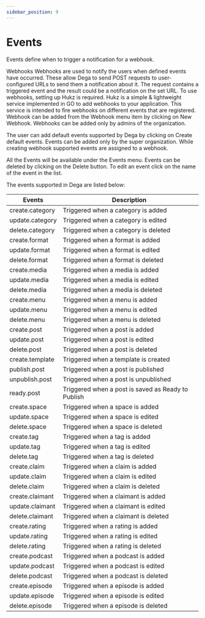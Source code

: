 ```yaml
---
sidebar_position: 9
---
```


# Events

Events define when to trigger a notification for a webhook.

Webhooks
Webhooks are used to notify the users when defined events have occurred. These allow Dega to send POST requests to user-configured URLs to send them a notification about it. The request contains a triggered event and the result could be a notification on the set URL. 
To use webhooks, setting up Hukz is required. Hukz is a simple & lightweight service implemented in GO to add webhooks to your application. This service is intended to fire webhooks on different events that are registered.
Webhook can be added from the Webhook menu item by clicking on New Webhook. Webhooks can be added only by admins of the organization.

The user can add default events supported by Dega by clicking on Create default events. Events can be added only by the super organization. While creating webhook supported events are assigned to a webhook.

All the Events will be available under the Events menu. 
Events can be deleted by clicking on the Delete button. To edit an event click on the name of the event in the list.

The events supported in Dega are listed below:

|  Events          | Description                                        |
|------------------|----------------------------------------------------|
| create.category  | Triggered when a category is added                 |
| update.category  | Triggered when a category is edited                |
| delete.category  | Triggered when a category is deleted               |
| create.format    | Triggered when a format is added                   |
| update.format    | Triggered when a format is edited                  |
| delete.format    | Triggered when a format is deleted                 |
| create.media     | Triggered when a media  is added                   |
| update.media     | Triggered when a media is edited                   |
| delete.media     | Triggered when a media is deleted                  |
| create.menu      | Triggered when a menu is added                     |
| update.menu      | Triggered when a menu is edited                    |
| delete.menu      | Triggered when a menu is deleted                   |
| create.post      | Triggered when a post is added                     |
| update.post      | Triggered when a post is edited                    |
| delete.post      | Triggered when a post is deleted                   |
| create.template  | Triggered when a template is created               |
| publish.post     | Triggered when a post is published                 |
| unpublish.post   | Triggered when a post is unpublished               |
| ready.post       | Triggered when a post is saved as Ready to Publish |
| create.space     | Triggered when a space is added                    |
| update.space     | Triggered when a space is edited                   |
| delete.space     | Triggered when a space is deleted                  |
| create.tag       | Triggered when a tag is added                      |
| update.tag       | Triggered when a tag is edited                     |
| delete.tag       | Triggered when a tag is deleted                    |
| create.claim     | Triggered when a claim is added                    |
| update.claim     | Triggered when a claim is edited                   |
| delete.claim     | Triggered when a claim is deleted                  |
| create.claimant  | Triggered when a claimant is added                 |
| update.claimant  | Triggered when a claimant is edited                |  
| delete.claimant  | Triggered when a claimant is deleted               |
| create.rating    | Triggered when a rating is added                   |
| update.rating    | Triggered when a rating is edited                  |
| delete.rating    | Triggered when a rating is deleted                 |
| create.podcast   | Triggered when a podcast is added                  |
| update.podcast   | Triggered when a podcast is edited                 |
| delete.podcast   | Triggered when a podcast is deleted                |
| create.episode   | Triggered when a episode is added                  |
| update.episode   | Triggered when a episode is edited                 |
| delete.episode   | Triggered when a episode is deleted                |

